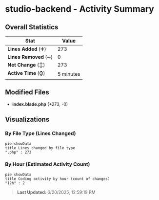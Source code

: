# studio-backend - Activity Summary 

## Overall Statistics

| Stat                   | Value                                                             |
| ---------------------- | ----------------------------------------------------------------- |
| **Lines Added** (➕)   | 273                                          |
| **Lines Removed** (➖) | 0                                        |
| **Net Change** (↕)    | 273                |
| **Active Time** (⌚)   | 5 minutes |


## Modified Files
- **index.blade.php** (+273, -0)

## Visualizations

### By File Type (Lines Changed)

```mermaid
pie showData
title Lines changed by file type
".php" : 273
```

### By Hour (Estimated Activity Count)

```mermaid
pie showData
title Coding activity by hour (count of changes)
"12h" : 2
```


> **Last Updated:** 6/20/2025, 12:59:19 PM